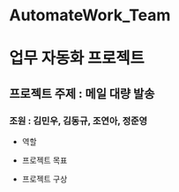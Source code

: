 # AutomateWork_Team

# 업무 자동화 프로젝트

## 프로젝트 주제 : 메일 대량 발송

### **조원 : 김민우, 김동규, 조연아, 정준영**

- 역할

- 프로젝트 목표

- 프로젝트 구상
